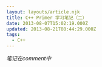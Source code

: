```yaml
---
layout: layouts/article.njk
title: C++ Primer 学习笔记（二）
date: 2013-08-07T15:02:19.000Z
updated: 2013-08-21T08:44:29.000Z
tags:
  - C++
---
```


_笔记在comment中_
